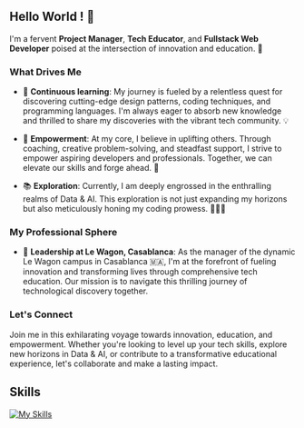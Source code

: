 ## Hello World ! :wave:	

I'm a fervent **Project Manager**, **Tech Educator**, and **Fullstack Web Developer** poised at the intersection of innovation and education. 🚀

### What Drives Me
- 🧠 **Continuous learning**: My journey is fueled by a relentless quest for discovering cutting-edge design patterns, coding techniques, and programming languages. I'm always eager to absorb new knowledge and thrilled to share my discoveries with the vibrant tech community. 💡

- 💪 **Empowerment**: At my core, I believe in uplifting others. Through coaching, creative problem-solving, and steadfast support, I strive to empower aspiring developers and professionals. Together, we can elevate our skills and forge ahead. 🌱

- 📚 **Exploration**: Currently, I am deeply engrossed in the enthralling realms of Data & AI. This exploration is not just expanding my horizons but also meticulously honing my coding prowess. 👨‍💻📖

### My Professional Sphere
- 🏢 **Leadership at Le Wagon, Casablanca**: As the manager of the dynamic Le Wagon campus in Casablanca 🇲🇦, I'm at the forefront of fueling innovation and transforming lives through comprehensive tech education. Our mission is to navigate this thrilling journey of technological discovery together.

### Let's Connect
Join me in this exhilarating voyage towards innovation, education, and empowerment. Whether you're looking to level up your tech skills, explore new horizons in Data & AI, or contribute to a transformative educational experience, let's collaborate and make a lasting impact.

## Skills 

[![My Skills](https://skillicons.dev/icons?i=html,css,js,nodejs,nextjs,python,ruby,c,nextjs,php,laravel,vscode,figma,ps,ae)](https://skillicons.dev)

